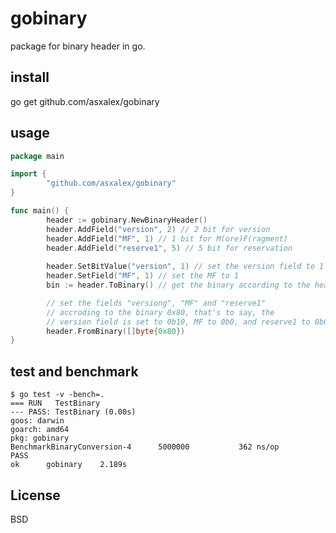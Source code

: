 gobinary
===
package for binary header in go.

## install
go get github.com/asxalex/gobinary

## usage
```go
package main

import {
		"github.com/asxalex/gobinary"
}

func main() {
		header := gobinary.NewBinaryHeader()
		header.AddField("version", 2) // 2 bit for version
		header.AddField("MF", 1) // 1 bit for M(ore)F(ragment)
		header.AddField("reserve1", 5) // 5 bit for reservation
	
		header.SetBitValue("version", 1) // set the version field to 1
		header.SetField("MF", 1) // set the MF to 1
		bin := header.ToBinary() // get the binary according to the header

		// set the fields "versiong", "MF" and "reserve1" 
		// accroding to the binary 0x80, that's to say, the
		// version field is set to 0b10, MF to 0b0, and reserve1 to 0b00000
		header.FromBinary([]byte{0x80})
}
```

## test and benchmark

```shell
$ go test -v -bench=.
=== RUN   TestBinary
--- PASS: TestBinary (0.00s)
goos: darwin
goarch: amd64
pkg: gobinary
BenchmarkBinaryConversion-4   	 5000000	       362 ns/op
PASS
ok  	gobinary	2.189s
```

## License
BSD
